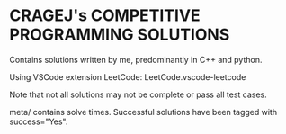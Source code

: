 # CRAGEJ's COMPETITIVE PROGRAMMING SOLUTIONS

Contains solutions written by me, predominantly in C++ and python.

Using VSCode extension LeetCode: LeetCode.vscode-leetcode

Note that not all solutions may not be complete or pass all test cases.

meta/ contains solve times. Successful solutions have been tagged with success="Yes".
